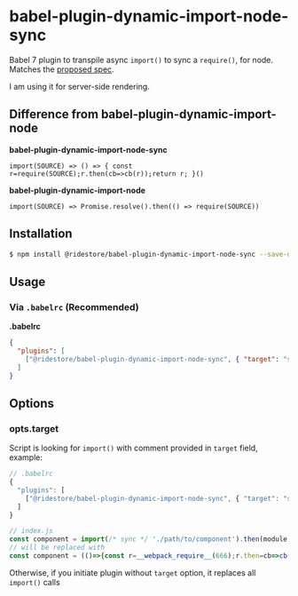 # babel-plugin-dynamic-import-node-sync

Babel 7 plugin to transpile async `import()` to sync a `require()`, for node. Matches the [proposed spec](https://github.com/domenic/proposal-import-function).

I am using it for server-side rendering.

## Difference from babel-plugin-dynamic-import-node

**babel-plugin-dynamic-import-node-sync**
```
import(SOURCE) => () => { const r=require(SOURCE);r.then(cb=>cb(r));return r; }()
```

**babel-plugin-dynamic-import-node**
```
import(SOURCE) => Promise.resolve().then(() => require(SOURCE))
```

## Installation

```sh
$ npm install @ridestore/babel-plugin-dynamic-import-node-sync --save-dev
```

## Usage

### Via `.babelrc` (Recommended)

**.babelrc**

```json
{
  "plugins": [
    ["@ridestore/babel-plugin-dynamic-import-node-sync", { "target": "sync" }]
  ]
}
```


## Options

### opts.target

Script is looking for ```import()``` with comment provided in ``target`` field, example:

```js
// .babelrc
{
  "plugins": [
    ["@ridestore/babel-plugin-dynamic-import-node-sync", { "target": "sync" }]
  ]
}

// index.js
const component = import(/* sync */ './path/to/component').then(module => module.MyComponent);
// will be replaced with
const component = (()=>{const r=__webpack_require__(666);r.then=cb=>cb(r);return r;})().then(module => module.MyComponent);
```

Otherwise, if you initiate plugin without ``target`` option, it replaces all ```import()``` calls 
